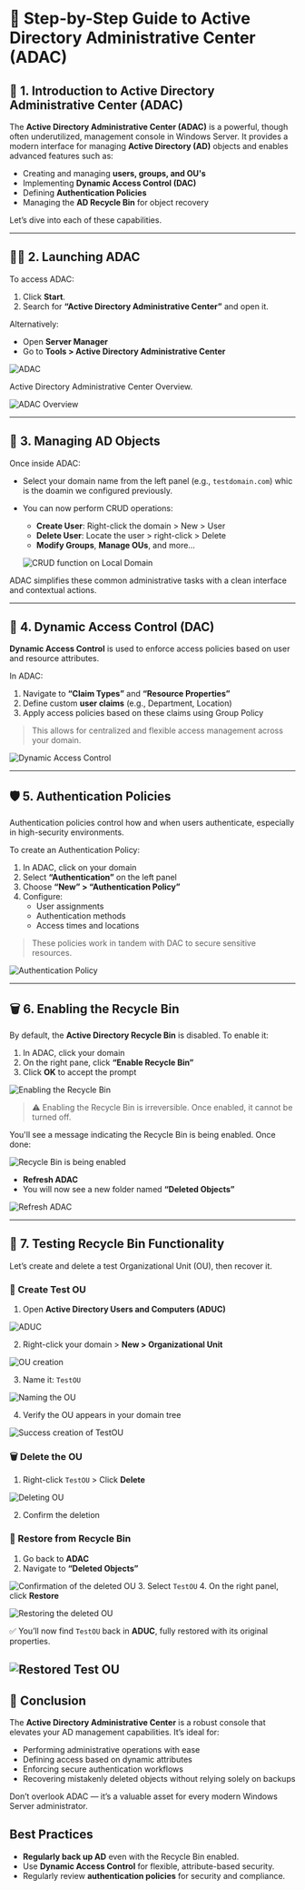 
# 🧭 Step-by-Step Guide to Active Directory Administrative Center (ADAC)

## 📘 1. Introduction to Active Directory Administrative Center (ADAC)

The **Active Directory Administrative Center (ADAC)** is a powerful, though often underutilized, management console in Windows Server. It provides a modern interface for managing **Active Directory (AD)** objects and enables advanced features such as:

- Creating and managing **users, groups, and OU's**
- Implementing **Dynamic Access Control (DAC)**
- Defining **Authentication Policies**
- Managing the **AD Recycle Bin** for object recovery

Let’s dive into each of these capabilities.

---

## 🧑‍💼 2. Launching ADAC

To access ADAC:

1. Click **Start**.
2. Search for **“Active Directory Administrative Center”** and open it.

Alternatively:

- Open **Server Manager**
- Go to **Tools > Active Directory Administrative Center**

![ADAC](<images/ad Administrative Center.png>)

Active Directory Administrative Center Overview.

![ADAC Overview](<images/ad Administrative Center2.png>)

---

## 🧰 3. Managing AD Objects

Once inside ADAC:

- Select your domain name from the left panel (e.g., `testdomain.com`) whic is the doamin we configured previously.
- You can now perform CRUD operations:

  - **Create User**: Right-click the domain > New > User
  - **Delete User**: Locate the user > right-click > Delete
  - **Modify Groups**, **Manage OUs**, and more…


  ![CRUD function on Local Domain](<images/Local Domain.png>)


ADAC simplifies these common administrative tasks with a clean interface and contextual actions.

---

## 🔐 4. Dynamic Access Control (DAC)

**Dynamic Access Control** is used to enforce access policies based on user and resource attributes.

In ADAC:

1. Navigate to **“Claim Types”** and **“Resource Properties”**
2. Define custom **user claims** (e.g., Department, Location)
3. Apply access policies based on these claims using Group Policy

> This allows for centralized and flexible access management across your domain.


![Dynamic Access Control](images/DAC.png)


---

## 🛡 5. Authentication Policies

Authentication policies control how and when users authenticate, especially in high-security environments.

To create an Authentication Policy:

1. In ADAC, click on your domain
2. Select **“Authentication”** on the left panel
3. Choose **“New” > “Authentication Policy”**
4. Configure:
   - User assignments
   - Authentication methods
   - Access times and locations

> These policies work in tandem with DAC to secure sensitive resources.

![Authentication Policy](images/Authentication.png)


---

## 🗑️ 6. Enabling the Recycle Bin

By default, the **Active Directory Recycle Bin** is disabled. To enable it:

1. In ADAC, click your domain
2. On the right pane, click **“Enable Recycle Bin”**
3. Click **OK** to accept the prompt

![Enabling the Recycle Bin](<images/Recycle Bin.png>)


> ⚠️ Enabling the Recycle Bin is irreversible. Once enabled, it cannot be turned off.

You'll see a message indicating the Recycle Bin is being enabled. Once done:

![Recycle Bin is being enabled](<images/Please Refresh.png>)

- **Refresh ADAC**
- You will now see a new folder named **“Deleted Objects”**

![Refresh ADAC](<images/Deleted Objects appearance.png>)

---

## 🧪 7. Testing Recycle Bin Functionality

Let’s create and delete a test Organizational Unit (OU), then recover it.

### 📍 Create Test OU

1. Open **Active Directory Users and Computers (ADUC)**

![ADUC](<images/active directory Users and Computers.png>)

2. Right-click your domain > **New > Organizational Unit**

![OU creation](<images/Creating Test OU.png>)

3. Name it: `TestOU`

![Naming the OU](<images/Naming Test Ou.png>)


4. Verify the OU appears in your domain tree

![Success creation of TestOU](<images/Success Creation of TestOU.png>)
### 🗑️ Delete the OU

1. Right-click `TestOU` > Click **Delete**

![Deleting OU](<images/Deleting OU.png>)

2. Confirm the deletion

### 🔄 Restore from Recycle Bin

1. Go back to **ADAC**
2. Navigate to **“Deleted Objects”**

![Confirmation of the deleted OU](<images/Deleted Objects TestOu Deletion Confirmation.png>)
3. Select `TestOU`
4. On the right panel, click **Restore**

![Restoring the deleted OU](<images/Restore the TestOU.png>)

✅ You’ll now find `TestOU` back in **ADUC**, fully restored with its original properties.

![Restored Test OU](<images/Success Restoration of TestOU.png>)
---

## 📌 Conclusion

The **Active Directory Administrative Center** is a robust console that elevates your AD management capabilities. It’s ideal for:

- Performing administrative operations with ease
- Defining access based on dynamic attributes
- Enforcing secure authentication workflows
- Recovering mistakenly deleted objects without relying solely on backups

Don’t overlook ADAC — it’s a valuable asset for every modern Windows Server administrator.

## Best Practices

- **Regularly back up AD** even with the Recycle Bin enabled.
- Use **Dynamic Access Control** for flexible, attribute-based security.
- Regularly review **authentication policies** for security and compliance.